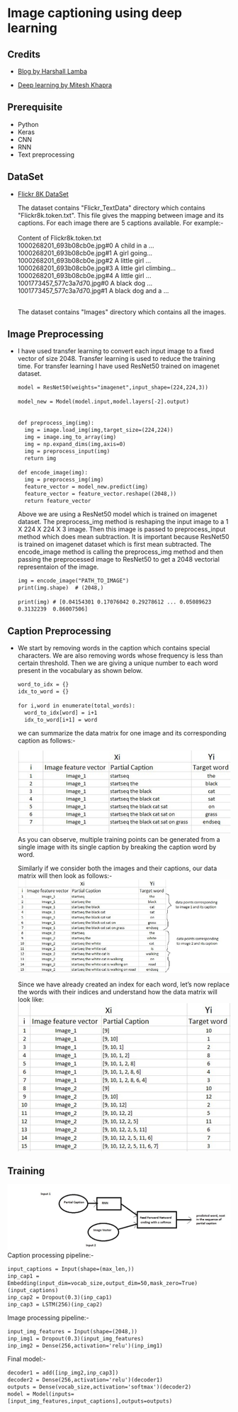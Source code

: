 # Image captioning using deep learning

## Credits
* [Blog by Harshall Lamba](https://towardsdatascience.com/image-captioning-with-keras-teaching-computers-to-describe-pictures-c88a46a311b8)

* [Deep learning by Mitesh Khapra](https://www.youtube.com/playlist?list=PLyqSpQzTE6M9gCgajvQbc68Hk_JKGBAYT)


## Prerequisite
* Python
* Keras
* CNN
* RNN
* Text preprocessing

## DataSet
* [Flickr 8K DataSet](https://www.kaggle.com/shadabhussain/flickr8k)

  The dataset contains "Flickr_TextData" directory which contains "Flickr8k.token.txt". This file gives the mapping between image and its captions. For each image there are 5 captions available. For example:- <br /><br />
  Content of Flickr8k.token.txt <br />
  1000268201_693b08cb0e.jpg#0 A child in a ... <br />
  1000268201_693b08cb0e.jpg#1 A girl going... <br />
  1000268201_693b08cb0e.jpg#2 A little girl ... <br />
  1000268201_693b08cb0e.jpg#3 A little girl climbing... <br />
  1000268201_693b08cb0e.jpg#4 A little girl ... <br />
  1001773457_577c3a7d70.jpg#0 A black dog ... <br />
  1001773457_577c3a7d70.jpg#1 A black dog and a ... <br /><br />

  The dataset contains "Images" directory which contains all the images.


## Image Preprocessing
* I have used transfer learning to convert each input image to a fixed vector of size 2048. Transfer learning is used to reduce the training time. For transfer learning I have used ResNet50 trained on imagenet dataset.

  ```
  model = ResNet50(weights="imagenet",input_shape=(224,224,3))

  model_new = Model(model.input,model.layers[-2].output)


  def preprocess_img(img):
    img = image.load_img(img,target_size=(224,224))
    img = image.img_to_array(img)
    img = np.expand_dims(img,axis=0)
    img = preprocess_input(img)
    return img

  def encode_image(img):
    img = preprocess_img(img)
    feature_vector = model_new.predict(img)
    feature_vector = feature_vector.reshape((2048,))
    return feature_vector

  ```
  Above we are using a ResNet50 model which is trained on imagenet dataset. The preprocess_img method is reshaping the input image to a 1 X 224 X 224 X 3 image. Then this image is passed to preprocess_input method which does mean subtraction. It is important because ResNet50 is trained on imagenet dataset which is first mean subtracted. The encode_image method is calling the preprocess_img method and then passing the preprocessed image to ResNet50 to get a 2048 vectorial representaion of the image.


  ```
  img = encode_image("PATH_TO_IMAGE")
  print(img.shape)  # (2048,)

  print(img) # [0.04154301 0.17076042 0.29278612 ... 0.05089623 0.3132239  0.86007506]

  ```

## Caption Preprocessing
* We start by removing words in the caption which contains special characters. We are also removing words whose frequency is less than certain threshold. Then we are giving a unique number to each word present in the vocabulary as shown below.

  ```
  word_to_idx = {}
  idx_to_word = {}

  for i,word in enumerate(total_words):
    word_to_idx[word] = i+1
    idx_to_word[i+1] = word

  ```

  we can summarize the data matrix for one image and its corresponding caption as follows:-

  ![Image1](./image1.jpeg) <br />
  As you can observe, multiple training points can be generated from a single image with its single caption by breaking the caption word by word.

  Similarly if we consider both the images and their captions, our data matrix will then look as follows:- <br />
  ![Image2](./image2.jpeg) <br />

  Since we have already created an index for each word, let’s now replace the words with their indices and understand how the data matrix will look like: <br />
  ![Image3](./image3.jpeg) <br />


## Training
  ![Image4](./image4.jpeg) <br />
  Caption processing pipeline:-
  ``` 
  input_captions = Input(shape=(max_len,))
  inp_cap1 = Embedding(input_dim=vocab_size,output_dim=50,mask_zero=True)(input_captions)
  inp_cap2 = Dropout(0.3)(inp_cap1)
  inp_cap3 = LSTM(256)(inp_cap2)
  ```

  Image processing pipeline:-
  ```
  input_img_features = Input(shape=(2048,))
  inp_img1 = Dropout(0.3)(input_img_features)
  inp_img2 = Dense(256,activation='relu')(inp_img1)
  ```

  Final model:-
  ```
  decoder1 = add([inp_img2,inp_cap3])
  decoder2 = Dense(256,activation='relu')(decoder1)
  outputs = Dense(vocab_size,activation='softmax')(decoder2)
  model = Model(inputs=[input_img_features,input_captions],outputs=outputs)
  ```

